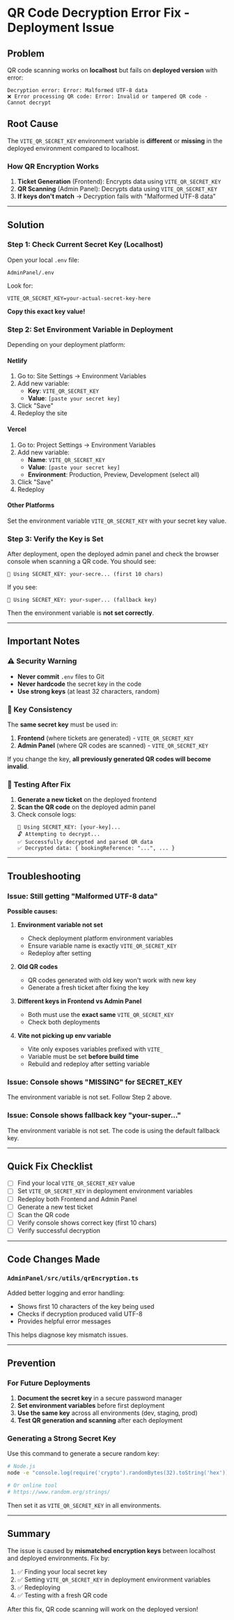 # QR Code Decryption Error Fix - Deployment Issue

## Problem
QR code scanning works on **localhost** but fails on **deployed version** with error:
```
Decryption error: Error: Malformed UTF-8 data
❌ Error processing QR code: Error: Invalid or tampered QR code - Cannot decrypt
```

## Root Cause
The `VITE_QR_SECRET_KEY` environment variable is **different** or **missing** in the deployed environment compared to localhost.

### How QR Encryption Works
1. **Ticket Generation** (Frontend): Encrypts data using `VITE_QR_SECRET_KEY`
2. **QR Scanning** (Admin Panel): Decrypts data using `VITE_QR_SECRET_KEY`
3. **If keys don't match** → Decryption fails with "Malformed UTF-8 data"

---

## Solution

### Step 1: Check Current Secret Key (Localhost)

Open your local `.env` file:
```
AdminPanel/.env
```

Look for:
```env
VITE_QR_SECRET_KEY=your-actual-secret-key-here
```

**Copy this exact key value!**

### Step 2: Set Environment Variable in Deployment

Depending on your deployment platform:

#### **Netlify**
1. Go to: Site Settings → Environment Variables
2. Add new variable:
   - **Key**: `VITE_QR_SECRET_KEY`
   - **Value**: `[paste your secret key]`
3. Click "Save"
4. Redeploy the site

#### **Vercel**
1. Go to: Project Settings → Environment Variables
2. Add new variable:
   - **Name**: `VITE_QR_SECRET_KEY`
   - **Value**: `[paste your secret key]`
   - **Environment**: Production, Preview, Development (select all)
3. Click "Save"
4. Redeploy

#### **Other Platforms**
Set the environment variable `VITE_QR_SECRET_KEY` with your secret key value.

### Step 3: Verify the Key is Set

After deployment, open the deployed admin panel and check the browser console when scanning a QR code. You should see:

```
🔑 Using SECRET_KEY: your-secre... (first 10 chars)
```

If you see:
```
🔑 Using SECRET_KEY: your-super... (fallback key)
```

Then the environment variable is **not set correctly**.

---

## Important Notes

### ⚠️ Security Warning
- **Never commit** `.env` files to Git
- **Never hardcode** the secret key in the code
- **Use strong keys** (at least 32 characters, random)

### 🔄 Key Consistency
The **same secret key** must be used in:
1. **Frontend** (where tickets are generated) - `VITE_QR_SECRET_KEY`
2. **Admin Panel** (where QR codes are scanned) - `VITE_QR_SECRET_KEY`

If you change the key, **all previously generated QR codes will become invalid**.

### 📱 Testing After Fix

1. **Generate a new ticket** on the deployed frontend
2. **Scan the QR code** on the deployed admin panel
3. Check console logs:
   ```
   🔑 Using SECRET_KEY: [your-key]...
   🔓 Attempting to decrypt...
   ✅ Successfully decrypted and parsed QR data
   ✅ Decrypted data: { bookingReference: "...", ... }
   ```

---

## Troubleshooting

### Issue: Still getting "Malformed UTF-8 data"

**Possible causes:**

1. **Environment variable not set**
   - Check deployment platform environment variables
   - Ensure variable name is exactly `VITE_QR_SECRET_KEY`
   - Redeploy after setting

2. **Old QR codes**
   - QR codes generated with old key won't work with new key
   - Generate a fresh ticket after fixing the key

3. **Different keys in Frontend vs Admin Panel**
   - Both must use the **exact same** `VITE_QR_SECRET_KEY`
   - Check both deployments

4. **Vite not picking up env variable**
   - Vite only exposes variables prefixed with `VITE_`
   - Variable must be set **before build time**
   - Rebuild and redeploy after setting variable

### Issue: Console shows "MISSING" for SECRET_KEY

The environment variable is not set. Follow Step 2 above.

### Issue: Console shows fallback key "your-super..."

The environment variable is not set. The code is using the default fallback key.

---

## Quick Fix Checklist

- [ ] Find your local `VITE_QR_SECRET_KEY` value
- [ ] Set `VITE_QR_SECRET_KEY` in deployment environment variables
- [ ] Redeploy both Frontend and Admin Panel
- [ ] Generate a new test ticket
- [ ] Scan the QR code
- [ ] Verify console shows correct key (first 10 chars)
- [ ] Verify successful decryption

---

## Code Changes Made

### `AdminPanel/src/utils/qrEncryption.ts`

Added better logging and error handling:
- Shows first 10 characters of the key being used
- Checks if decryption produced valid UTF-8
- Provides helpful error messages

This helps diagnose key mismatch issues.

---

## Prevention

### For Future Deployments

1. **Document the secret key** in a secure password manager
2. **Set environment variables** before first deployment
3. **Use the same key** across all environments (dev, staging, prod)
4. **Test QR generation and scanning** after each deployment

### Generating a Strong Secret Key

Use this command to generate a secure random key:

```bash
# Node.js
node -e "console.log(require('crypto').randomBytes(32).toString('hex'))"

# Or online tool
# https://www.random.org/strings/
```

Then set it as `VITE_QR_SECRET_KEY` in all environments.

---

## Summary

The issue is caused by **mismatched encryption keys** between localhost and deployed environments. Fix by:

1. ✅ Finding your local secret key
2. ✅ Setting `VITE_QR_SECRET_KEY` in deployment environment variables
3. ✅ Redeploying
4. ✅ Testing with a fresh QR code

After this fix, QR code scanning will work on the deployed version!
